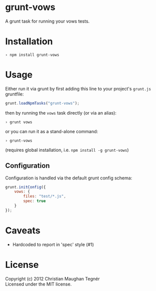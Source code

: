 grunt-vows
==========
A grunt task for running your vows tests.

Installation
============
```
› npm install grunt-vows
```

Usage
=====
Either run it via grunt by first adding this line to your project's `grunt.js` gruntfile:
```javascript
grunt.loadNpmTasks("grunt-vows");
```
then by running the `vows` task directly (or via an alias):
```
› grunt vows
```
or you can run it as a stand-alone command:
```
› grunt-vows
```
(requires global installation, i.e. `npm install -g grunt-vows`)

Configuration
-------------
Configuration is handled via the default grunt config schema:
```javascript
grunt.initConfig({
    vows: {
        files: "test/*.js",
        spec: true
    }
});
```

Caveats
=======
* Hardcoded to report in 'spec' style (#1)

License
=======
Copyright (c) 2012 Christian Maughan Tegnér  
Licensed under the MIT license.

